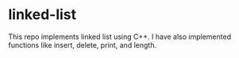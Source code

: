 # linked-list

This repo implements linked list using C++. I have also implemented functions like insert, delete, print, and length.
